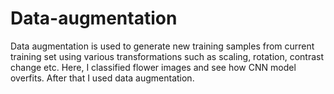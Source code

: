 # Data-augmentation
Data augmentation is used to generate new training samples from current training set using various transformations such as scaling, rotation, contrast change etc. Here, I classified flower images and see how CNN model overfits. After that I used data augmentation.
